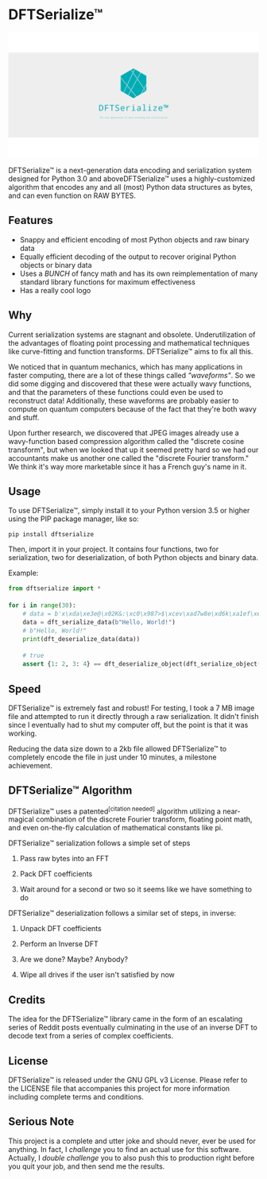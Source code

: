 # DFTSerialize™

![DFTSerialize™ Logo](/logos/banner.png)

DFTSerialize™ is a next-generation data encoding and serialization system 
designed for Python 3.0 and aboveDFTSerialize™ uses a highly-customized 
algorithm that encodes any and all (most) Python data structures as bytes, and can
 even function on RAW BYTES. 

## Features

* Snappy and efficient encoding of most Python objects and raw binary data
* Equally efficient decoding of the output to recover original Python objects or binary data
* Uses a *BUNCH* of fancy math and has its own reimplementation of many standard library functions 
for maximum effectiveness
* Has a really cool logo

## Why

Current serialization systems are stagnant and obsolete. Underutilization of the 
advantages of floating point processing and mathematical techniques like curve-fitting
and function transforms. DFTSerialize™ aims to fix all this. 

We noticed that in quantum mechanics, which has many applications in faster computing,
there are a lot of these things called *"waveforms"*. So we did some digging and 
discovered that these were actually wavy functions, and that the parameters of 
these functions could even be used to reconstruct data! Additionally, these waveforms 
are probably easier to compute on quantum computers because of the fact that they're
both wavy and stuff.
 
Upon further research, we discovered that JPEG images already use a wavy-function based 
compression algorithm called the "discrete cosine transform", but when we looked that up 
it seemed pretty hard so we had our accountants make us another one called the "discrete 
Fourier transform." We think it's way more marketable since it has a French guy's name in 
it.

## Usage

To use DFTSerialize™, simply install it to your Python version 3.5 or higher using the PIP 
package manager, like so:

```
pip install dftserialize
```

Then, import it in your project. It contains four functions, two for serialization, two for 
deserialization, of both Python objects and binary data.

Example:

```python
from dftserialize import *

for i in range(30):
    # data = b'x\xda\xe3e@\x02K&:\xc0\x987>$\xcev\xad7w8e\xd6k\xa1ef\xe6\x10U\x91\xa0\xa4...
    data = dft_serialize_data(b"Hello, World!")
    # b"Hello, World!"
    print(dft_deserialize_data(data))
    
    # true
    assert {1: 2, 3: 4} == dft_deserialize_object(dft_serialize_object({1: 2, 3: 4}))
```

## Speed
DFTSerialize™ is extremely fast and robust! For testing, I took a 7 MB image file and 
attempted to run it directly through a raw serialization. It didn't finish since I eventually 
had to shut my computer off, but the point is that it was working. 

Reducing the data size down to a 2kb file allowed DFTSerialize™ to completely encode the file 
in just under 10 minutes, a milestone achievement.


## DFTSerialize™ Algorithm

DFTSerialize™ uses a patented<sup>[citation needed]</sup> algorithm utilizing a 
near-magical combination of the discrete Fourier transform, floating point math, 
and even on-the-fly calculation of mathematical constants like pi.

DFTSerialize™ serialization follows a simple set of steps

1. Pass raw bytes into an FFT

2. Pack DFT coefficients

3. Wait around for a second or two so it seems like we have something to do

DFTSerialize™ deserialization follows a similar set of steps, in inverse:

1. Unpack DFT coefficients

2. Perform an Inverse DFT

3. Are we done? Maybe? Anybody?

4. Wipe all drives if the user isn't satisfied by now

## Credits

The idea for the DFTSerialize™ library came in the form of an escalating series of 
Reddit posts eventually culminating in the use of an inverse DFT to decode text from 
a series of complex coefficients.

## License

 DFTSerialize™ is released under the GNU GPL v3 License. Please refer to the LICENSE file that 
 accompanies this project for more information including complete terms and conditions.
 
## Serious Note
 
 This project is a complete and utter joke and should never, ever be used for anything. 
 In fact, I *challenge* you to find an actual use for this software. Actually, I *double challenge*
 you to also push this to production right before you quit your job, and then send me the results.